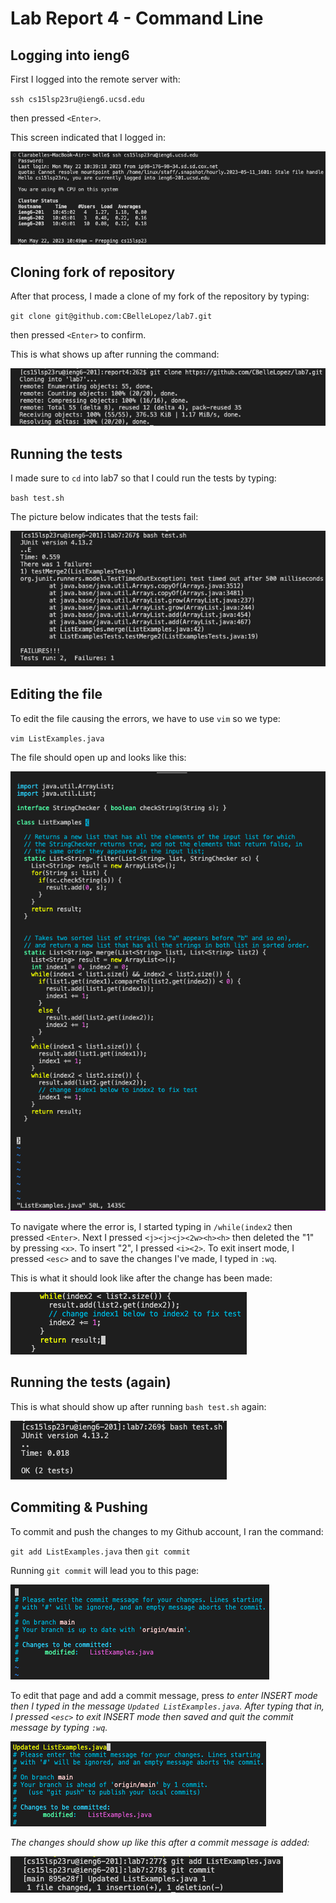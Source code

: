 # Lab Report 4 - Command Line
## Logging into ieng6
First I logged into the remote server with:

`ssh cs15lsp23ru@ieng6.ucsd.edu`

then pressed `<Enter>`.

This screen indicated that I logged in:
  
![Image](Lab4_Pics/login_ieng6.png)

## Cloning fork of repository
  
After that process, I made a clone of my fork of the repository by typing:
  
`git clone git@github.com:CBelleLopez/lab7.git`
  
then pressed `<Enter>` to confirm.
  
This is what shows up after running the command:
  
![Image](Lab4_Pics/git_clone.png)

## Running the tests

I made sure to `cd` into lab7 so that I could run the tests by typing:
  
`bash test.sh`
  
The picture below indicates that the tests fail:
  
![Image](Lab4_Pics/test_failure.png)

## Editing the file
  
To edit the file causing the errors, we have to use `vim` so we type:
  
`vim ListExamples.java`
  
The file should open up and looks like this:
  
![Image](Lab4_Pics/ListExamples_file.png)
  
To navigate where the error is, I started typing in `/while(index2` then pressed `<Enter>`. Next I pressed
`<j><j><j><2w><h><h>` then deleted the "1" by pressing `<x>`. To insert "2", I pressed `<i><2>`. To exit 
insert mode, I pressed `<esc>` and to save the changes I've made, I typed in `:wq`.

This is what it should look like after the change has been made:

![Image](Lab4_Pics/change_file.png)

## Running the tests (again)
  
This is what should show up after running `bash test.sh` again:
  
![Image](Lab4_Pics/test_success.png)

## Commiting & Pushing
  
To commit and push the changes to my Github account, I ran the command:
  
`git add ListExamples.java` then `git commit`

Running `git commit` will lead you to this page:

![Image](Lab4_Pics/new_commit.png)

To edit that page and add a commit message, press <i> to enter INSERT mode then I typed in the message `Updated ListExamples.java`. After typing that in, I pressed `<esc>` to exit INSERT mode then saved and quit the commit message by typing `:wq`.
  
![Image](Lab4_Pics/commit_message.png)
  
The changes should show up like this after a commit message is added:
  
![Image](Lab4_Pics/git_commit.png)
